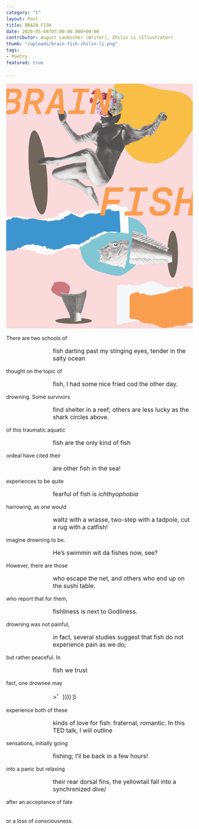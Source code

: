 ```yaml
---
category: "1"
layout: Post
title: BRAIN FISH
date: 2020-05-04T07:00:00.000+00:00
contributor: August Laubscher (Writer), Zhilin Li (Illustrator)
thumb: "/uploads/brain-fish-zhilin-li.png"
tags:
- Poetry
featured: true

---
```

![A monochromatic woman is suspended in the air. A bouquet of flowers replaces her brain. A fish is sliced intro three pieces.](/uploads/brain-fish-zhilin-li.png)

There are two schools of

<p style="text-align:left; font-size:1rem; margin-left:25%">fish darting past my stinging eyes, tender in the salty ocean</p>

thought on the topic of

<p style="text-align:left; font-size:1rem; margin-left:25%">fish, I had some nice fried cod the other day.</p>

drowning. Some survivors

<p style="text-align:left; font-size:1rem; margin-left:25%">find shelter in a reef; others are less lucky as the shark circles above.</p>

of this traumatic aquatic

<p style="text-align:left; font-size:1rem; margin-left:25%">fish are the only kind of fish</p>

ordeal have cited their

<p style="text-align:left; font-size:1rem; margin-left:25%">are other fish in the sea!</p>

experiences to be quite

<p style="text-align:left; font-size:1rem; margin-left:25%">fearful of fish is <i>ichthyophobia</i></p>

harrowing, as one would

<p style="text-align:left; font-size:1rem; margin-left:25%">waltz with a wrasse, two-step with a tadpole, cut a rug with a catfish!</p>

imagine drowning to be.

<p style="text-align:left; font-size:1rem; margin-left:25%">He’s swimmin wit da fishes now, see?</p>

However, there are those

<p style="text-align:left; font-size:1rem; margin-left:25%">who escape the net, and others who end up on the sushi table.</p>

who report that for them,

<p style="text-align:left; font-size:1rem; margin-left:25%">fishliness is next to Godliness.</p>

drowning was not painful,

<p style="text-align:left; font-size:1rem; margin-left:25%">in fact, several studies suggest that fish do not experience pain as we do;</p>

but rather peaceful. In

<p style="text-align:left; font-size:1rem; margin-left:25%">fish we trust</p>

fact, one drownee may

<p style="text-align:left; font-size:1rem; margin-left:25%">>゜))))彡</p>

experience both of these

<p style="text-align:left; font-size:1rem; margin-left:25%">kinds of love for fish: fraternal, romantic. In this TED talk, I will outline</p>

sensations, initially going

<p style="text-align:left; font-size:1rem; margin-left:25%">fishing; I’ll be back in a few hours!</p>

into a panic but relaxing

<p style="text-align:left; font-size:1rem; margin-left:25%">their rear dorsal fins, the yellowtail fall into a synchronized dive/</p>

after an acceptance of fate
<br><br><br>
or a loss of consciousness.